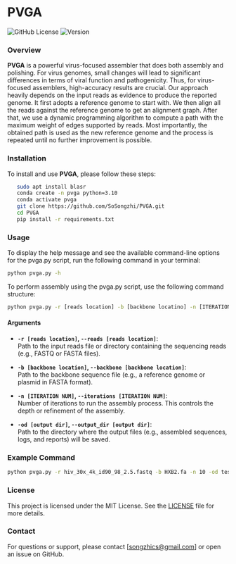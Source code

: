 # PVGA

![GitHub License](https://img.shields.io/github/license/yourusername/yourrepository)
![Version](https://img.shields.io/badge/version-1.0-blue)

### Overview
**PVGA** is a powerful virus-focused assembler that does both assembly and polishing. For virus genomes, small changes will lead to significant differences in terms of viral function and pathogenicity.  Thus, for virus-focused assemblers, high-accuracy results are crucial. Our approach heavily depends on the input reads as evidence to produce the reported genome. It first adopts a reference genome to start with.  We then align all the reads against the reference genome to get an alignment graph. After that, we use a dynamic programming algorithm to compute a path with the maximum weight of edges supported by reads. Most importantly, the obtained path is used as the new reference genome and the process is repeated until no further improvement is possible. 


### Installation
To install and use **PVGA**, please follow these steps:

```bash
   sudo apt install blasr
   conda create -n pvga python=3.10
   conda activate pvga
   git clone https://github.com/SoSongzhi/PVGA.git
   cd PVGA
   pip install -r requirements.txt

   ``` 

### Usage

To display the help message and see the available command-line options for the pvga.py script, run the following command in your terminal:
```bash
python pvga.py -h
```

To perform assembly using the pvga.py script, use the following command structure:

```bash
python pvga.py -r [reads location] -b [backbone locatino] -n [ITERATION NUM] -od [output dir]
```
#### Arguments

- **`-r [reads location]`, `--reads [reads location]`**:  
  Path to the input reads file or directory containing the sequencing reads (e.g., FASTQ or FASTA files).

- **`-b [backbone location]`, `--backbone [backbone location]`**:  
  Path to the backbone sequence file (e.g., a reference genome or plasmid in FASTA format).

- **`-n [ITERATION NUM]`, `--iterations [ITERATION NUM]`**:  
  Number of iterations to run the assembly process. This controls the depth or refinement of the assembly.

- **`-od [output dir]`, `--output_dir [output dir]`**:  
  Path to the directory where the output files (e.g., assembled sequences, logs, and reports) will be saved.


### Example Command
```bash
python pvga.py -r hiv_30x_4k_id90_98_2.5.fastq -b HXB2.fa -n 10 -od test_pvga
```


### License
This project is licensed under the MIT License. See the [LICENSE](LICENSE) file for more details.

### Contact
For questions or support, please contact [songzhics@gmail.com] or open an issue on GitHub.
```



